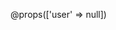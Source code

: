 
@props(['user' => null])
<div x-data="{ show: false, url: '', method: 'POST' }" 
     x-show="show" 
     @edit-user.window="show = true; url = $event.detail; method = 'POST'"
     class="fixed z-50 inset-0 overflow-y-auto" 
     aria-labelledby="modal-title" 
     role="dialog" 
     aria-modal="true"
     style="display: none;">
    <div class="flex items-end justify-center min-h-screen pt-4 px-4 pb-20 text-center sm:block sm:p-0">
        <div x-show="show" 
             x-transition:enter="ease-out duration-300"
             x-transition:enter-start="opacity-0"
             x-transition:enter-end="opacity-100"
             x-transition:leave="ease-in duration-200"
             x-transition:leave-start="opacity-100"
             x-transition:leave-end="opacity-0"
             class="fixed inset-0 bg-gray-500 bg-opacity-75 transition-opacity" 
             aria-hidden="true"></div>

        <span class="hidden sm:inline-block sm:align-middle sm:h-screen" aria-hidden="true">&#8203;</span>

        <div x-show="show" 
             x-transition:enter="ease-out duration-300"
             x-transition:enter-start="opacity-0 translate-y-4 sm:translate-y-0 sm:scale-95"
             x-transition:enter-end="opacity-100 translate-y-0 sm:scale-100"
             x-transition:leave="ease-in duration-200"
             x-transition:leave-start="opacity-100 translate-y-0 sm:scale-100"
             x-transition:leave-end="opacity-0 translate-y-4 sm:translate-y-0 sm:scale-95"
             class="inline-block align-bottom bg-white dark:bg-gray-800 rounded-lg px-4 pt-5 pb-4 text-left overflow-hidden shadow-xl transform transition-all sm:my-8 sm:align-middle sm:max-w-lg sm:w-full sm:p-6">
                <form x-bind:action="url" x-bind:method="method">
                   @csrf
                   @method('PUT')
                    <div class="grid grid-cols-1 md:grid-cols-2 gap-4">

                        <div>
                            <x-input-label for="first_name" :value="__('Nom')" />
                            <x-text-input id="first_name" class="block mt-1 w-full" type="text" name="first_name" :value="old('first_name', $user->first_name)" required autofocus />
                            <x-input-error :messages="$errors->get('first_name')" class="mt-2" />
                        </div>

                        <div>
                            <x-input-label for="last_name" :value="__('Prénom')" />
                            <x-text-input id="last_name" class="block mt-1 w-full" type="text" name="last_name" :value="old('last_name', $user->last_name)" required autofocus />
                            <x-input-error :messages="$errors->get('last_name')" class="mt-2" />
                        </div>

                        <div>
                            <x-input-label for="email" :value="__('Email')" />
                            <x-text-input id="email" class="block mt-1 w-full" type="email" name="email" :value="old('email', $user->email)" required />
                            <x-input-error :messages="$errors->get('email')" class="mt-2" />
                        </div>

                        <div>
                            <x-input-label for="phone" :value="__('Numéro de téléphone')" />
                            <x-text-input id="phone" class="block mt-1 w-full" type="text" name="phone" :value="old('phone', $user->phone)" required />
                            <x-input-error :messages="$errors->get('phone')" class="mt-2" />
                        </div>

                        <div>
                            <x-input-label for="password" :value="__('Nouveau mot de passe (laisser vide pour ne pas changer)')" />
                            <x-text-input id="password" class="block mt-1 w-full" type="password" name="password" />
                            <x-input-error :messages="$errors->get('password')" class="mt-2" />
                        </div>

                        <div>
                            <x-input-label for="password_confirmation" :value="__('Confirmer le nouveau mot de passe')" />
                            <x-text-input id="password_confirmation" class="block mt-1 w-full" type="password" name="password_confirmation" />
                            <x-input-error :messages="$errors->get('password_confirmation')" class="mt-2" />
                        </div>
                        </div>
                            <div class="grid grid-cols-1 md:grid-cols-2 gap-4">

                        <div>
                            <x-input-label for="role" :value="__('Rôle')" />
                            <select id="role" name="role" class="block mt-1 w-full rounded-md border-gray-300 dark:border-gray-700 dark:bg-gray-700 shadow-sm focus:border-indigo-500 focus:ring-indigo-500" required>
                                <option value="">Sélectionner un rôle</option>
                                <option value="{{ App\Models\User::ROLE_EMPLOYEE }}" {{ $user->role === App\Models\User::ROLE_EMPLOYEE ? 'selected' : '' }}>Employé</option>
                                <option value="{{ App\Models\User::ROLE_MANAGER }}" {{ $user->role === App\Models\User::ROLE_MANAGER ? 'selected' : '' }}>Manager</option>
                                <option value="{{ App\Models\User::ROLE_DEPARTMENT_HEAD }}" {{ $user->role === App\Models\User::ROLE_DEPARTMENT_HEAD ? 'selected' : '' }}>Chef de Département</option>
                                <option value="{{ App\Models\User::ROLE_HR }}" {{ $user->role === App\Models\User::ROLE_HR ? 'selected' : '' }}>Ressources Humaines</option>
                                <option value="{{ App\Models\User::ROLE_ADMIN }}" {{ $user->role === App\Models\User::ROLE_ADMIN ? 'selected' : '' }}>Administrateur</option>
                            </select>
                            
                            <x-input-error :messages="$errors->get('role')" class="mt-2" />
                        </div>

                        <div>
                            <x-input-label for="department_id" :value="__('Département')" />
                            <select id="department_id" name="department_id" class="block mt-1 w-full rounded-md border-gray-300 dark:border-gray-700 dark:bg-gray-700 shadow-sm focus:border-indigo-500 focus:ring-indigo-500" required>
                                <option value="">Sélectionner un département</option>
                                @foreach($departments as $department)
                                    <option value="{{ $department->id }}" {{ $user->department_id == $department->id ? 'selected' : '' }}>
                                        {{ $department->name }}
                                    </option>
                                @endforeach
                            </select>
                            <x-input-error :messages="$errors->get('department_id')" class="mt-2" />
                        </div>
                        </div>

                        <div class="grid grid-cols-1 md:grid-cols-2 gap-4">

                            <div>
                                <x-input-label for="team_id" :value="__('Équipe')" />
                                <select id="team_id" name="team_id" class="block mt-1 w-full rounded-md border-gray-300 dark:border-gray-700 dark:bg-gray-700 shadow-sm focus:border-indigo-500 focus:ring-indigo-500">
                                    <option value="">Sélectionner une équipe</option>
                                    @foreach($teams as $team)
                                        <option value="{{ $team->id }}" {{ $user->teams->contains($team->id) ? 'selected' : '' }}>
                                            {{ $team->name }}
                                        </option>
                                    @endforeach
                                </select>
                                <x-input-error :messages="$errors->get('team_id')" class="mt-2" />
                            </div>

                            <div>
                                <x-input-label for="annual_leave_days" :value="__('Jours de congés annuels')" />
                                <x-text-input id="annual_leave_days" class="block mt-1 w-full" type="number" name="annual_leave_days" :value="old('annual_leave_days', $user->annual_leave_days)" required />
                                <x-input-error :messages="$errors->get('annual_leave_days')" class="mt-2" />
                            </div>
                        </div>

                        <div class="grid grid-cols-1 md:grid-cols-2 gap-4">

                            <div>
                                <x-input-label for="sick_leave_days" :value="__('Jours de congés maladie')" />
                                <x-text-input id="sick_leave_days" class="block mt-1 w-full" type="number" name="sick_leave_days" :value="old('sick_leave_days', $user->sick_leave_days)" required />
                                <x-input-error :messages="$errors->get('sick_leave_days')" class="mt-2" />
                            </div>
                        </div>

                        <div class="flex items-center justify-end mt-4">
                            <a href="{{ route('admin.users.index') }}" class="inline-flex items-center px-4 py-2 bg-gray-600 dark:bg-gray-700 border border-transparent rounded-md font-semibold text-xs text-white uppercase tracking-widest hover:bg-gray-700 focus:bg-gray-700 active:bg-gray-900 focus:outline-none focus:ring-2 focus:ring-gray-500 focus:ring-offset-2 transition ease-in-out duration-150 mr-4">
                                {{ __('Annuler') }}
                            </a>
                            <x-primary-button class="bg-green-500 hover:bg-green-700 focus:bg-green-700 focus:ring-green-500">
                                {{ __('Mettre à jour') }}
                            </x-primary-button>
                        </div>
        


                    
                </form>
        </div>
    </div>
</div>
    
    
    
    
    
              

<script>
    console.log('Script chargé');
    
    function loadTeams(departmentId, selectedTeamId = null) {
        console.log('Chargement des équipes pour le département:', departmentId);
        
        if (!departmentId) {
            console.log('Aucun département sélectionné');
            document.getElementById('team_id').innerHTML = '<option value="">Sélectionner une équipe</option>';
            return;
        }

        const token = document.querySelector('meta[name="csrf-token"]').getAttribute('content');
        console.log('Token CSRF récupéré');

        const url = `/admin/departments/${departmentId}/teams`;
        console.log('URL de la requête:', url);

        fetch(url, {
            method: 'GET',
            headers: {
                'Accept': 'application/json',
                'Content-Type': 'application/json',
                'X-CSRF-TOKEN': token
            },
            credentials: 'same-origin'
        })
        .then(response => {
            console.log('Réponse reçue:', response.status);
            if (!response.ok) {
                throw new Error(`Erreur HTTP: ${response.status}`);
            }
            return response.json();
        })
        .then(teams => {
            console.log('Équipes reçues:', teams);
            const select = document.getElementById('team_id');
            select.innerHTML = '<option value="">Sélectionner une équipe</option>';
            
            if (Array.isArray(teams)) {
                teams.forEach(team => {
                    const option = document.createElement('option');
                    option.value = team.id;
                    option.textContent = `${team.name} (Responsable: ${team.manager.name})`;
                    if (selectedTeamId && team.id == selectedTeamId) {
                        option.selected = true;
                    }
                    select.appendChild(option);
                });
                console.log('Liste des équipes mise à jour');
            } else {
                console.error('Format de données invalide:', teams);
            }
        })
        .catch(error => {
            console.error('Erreur lors du chargement des équipes:', error);
            alert('Erreur lors du chargement des équipes. Consultez la console pour plus de détails.');
        });
    }

    // Attacher l'événement une fois que le DOM est chargé
    document.addEventListener('DOMContentLoaded', function() {
        console.log('Page chargée, initialisation des événements');
        
        // Attacher l'événement change au select département
        // const departmentSelect = document.getElementById('department_id');
        // departmentSelect.addEventListener('change', function() {
        //     loadTeams(this.value);
        // });

        // // Charger les équipes si un département est déjà sélectionné
        // if (departmentSelect.value) {
        //     console.log('Département pré-sélectionné:', departmentSelect.value);
        //     // Passer l'ID de l'équipe actuelle pour la sélectionner
        //     loadTeams(departmentSelect.value, {{ $user->team_id ?? 'null' }});
        // }
    });
</script>


Tout semble être correctement implémenté et prêt à être utilisé. Les utilisateurs peuvent maintenant générer, consulter, modifier, valider et marquer comme payés les bulletins de paie, ainsi que télécharger des versions PDF de ces bulletins.

Voici quelques suggestions pour améliorer encore le système :

Ajouter des tests unitaires pour vérifier le bon fonctionnement des différentes fonctionnalités.
Implémenter un système d'envoi par email des bulletins de paie aux employés.
Ajouter des statistiques sur les salaires versés par mois, par département, etc.
Intégrer un système d'exportation en masse des bulletins de paie pour une période donnée.
Souhaitez-vous que nous implémentions l'une de ces améliorations ou avez-vous d'autres fonctionnalités que vous aimeriez ajouter au système de gestion des bulletins de paie ?


Je voudrais ajouter un model 

id                   String                
name                 String
logo                 String?
description          String?
address              String?
city                 String?
country              String?
postalCode           String?
location             String?
contactEmail         String?
contactPhone         String?
currency             String?